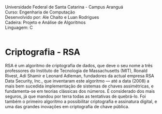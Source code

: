 Universidade Federal de Santa Catarina - Campus Aranguá</br>
Curso: Engenharia de Computação</br>
Desenvolvido por: Ale Chaito e Luan Rodrigues</br>
Cadeira: Projeto e Análise de Algoritmos</br>
Linguagem: C</br>
</br>
# Criptografia - RSA</br>
RSA é um algoritmo de criptografia de dados, que deve o seu nome a três professores do Instituto de Tecnologia de Massachusetts (MIT), Ronald Rivest, Adi Shamir e Leonard Adleman, fundadores da actual empresa RSA Data Security, Inc., que inventaram este algoritmo — até a data (2008) a mais bem sucedida implementação de sistemas de chaves assimétricas, e fundamenta-se em teorias clássicas dos números. É considerado dos mais seguros, já que mandou por terra todas as tentativas de quebrá-lo. Foi também o primeiro algoritmo a possibilitar criptografia e assinatura digital, e uma das grandes inovações em criptografia de chave pública.
</br>




